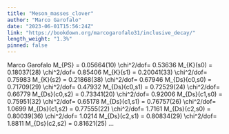 ```yaml
---
title: "Meson_masses_clover"
author: "Marco Garofalo"
date: "2023-06-01T15:56:24Z"
link: "https://bookdown.org/marcogarofalo31/inclusive_decay/"
length_weight: "1.3%"
pinned: false
---
```


Marco Garofalo M_{PS} = 0.05664(10) \chi^2/dof= 0.53636 M_{K}(s0) = 0.18037(28) \chi^2/dof= 0.85406 M_{K}(s1) = 0.20041(33) \chi^2/dof= 0.75983 M_{K}(s2) = 0.21868(38) \chi^2/dof= 0.67946 M_{Ds}(c0,s0) = 0.71709(29) \chi^2/dof= 0.47932 M_{Ds}(c0,s1) = 0.72529(24) \chi^2/dof= 0.66779 M_{Ds}(c0,s2) = 0.73341(20) \chi^2/dof= 0.92006 M_{Ds}(c1,s0) = 0.75951(32) \chi^2/dof= 0.65178 M_{Ds}(c1,s1) = 0.76757(26) \chi^2/dof= 1.0699 M_{Ds}(c1,s2) = 0.77555(22) \chi^2/dof= 1.7161 M_{Ds}(c2,s0) = 0.80039(36) \chi^2/dof= 1.0214 M_{Ds}(c2,s1) = 0.80834(29) \chi^2/dof= 1.8811 M_{Ds}(c2,s2) = 0.81621(25) ...
